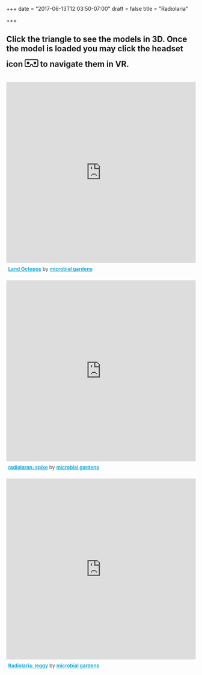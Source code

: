 +++
date = "2017-06-13T12:03:50-07:00"
draft = false
title = "Radiolaria"

+++

<h2>Click the triangle to see the models in 3D. Once the model is loaded you may click the headset icon <img src="/images/virtual_reality_VR-128.png" height=36 width=36> to navigate them in VR.</h2>

<br />

<div class="sketchfab-embed-wrapper"><iframe width="100%" height="480" src="https://sketchfab.com/models/05b4c7d96f7f40d69938ebd1325c118e/embed" frameborder="0" allowvr allowfullscreen mozallowfullscreen="true" webkitallowfullscreen="true" onmousewheel=""></iframe>

<p style="font-size: 13px; font-weight: normal; margin: 5px; color: #4A4A4A;">
    <a href="https://sketchfab.com/models/05b4c7d96f7f40d69938ebd1325c118e?utm_medium=embed&utm_source=website&utm_campain=share-popup" target="_blank" style="font-weight: bold; color: #1CAAD9;">Land Octopus</a>
    by <a href="https://sketchfab.com/douglasgoodwin?utm_medium=embed&utm_source=website&utm_campain=share-popup" target="_blank" style="font-weight: bold; color: #1CAAD9;">microbial gardens</a>
</p>
</div>

<br />

<div class="sketchfab-embed-wrapper"><iframe width="100%" height="480" src="https://sketchfab.com/models/3ff09dc6c98a47b494d746286020fece/embed" frameborder="0" allowvr allowfullscreen mozallowfullscreen="true" webkitallowfullscreen="true" onmousewheel=""></iframe>

<p style="font-size: 13px; font-weight: normal; margin: 5px; color: #4A4A4A;">
    <a href="https://sketchfab.com/models/3ff09dc6c98a47b494d746286020fece?utm_medium=embed&utm_source=website&utm_campain=share-popup" target="_blank" style="font-weight: bold; color: #1CAAD9;">radiolaran: spike</a>
    by <a href="https://sketchfab.com/douglasgoodwin?utm_medium=embed&utm_source=website&utm_campain=share-popup" target="_blank" style="font-weight: bold; color: #1CAAD9;">microbial gardens</a>
</p>
</div>

<br />

<div class="sketchfab-embed-wrapper"><iframe width="100%" height="480" src="https://sketchfab.com/models/3357c36b25304f70aec3c4e217ea7294/embed" frameborder="0" allowvr allowfullscreen mozallowfullscreen="true" webkitallowfullscreen="true" onmousewheel=""></iframe>

<p style="font-size: 13px; font-weight: normal; margin: 5px; color: #4A4A4A;">
    <a href="https://sketchfab.com/models/3357c36b25304f70aec3c4e217ea7294?utm_medium=embed&utm_source=website&utm_campain=share-popup" target="_blank" style="font-weight: bold; color: #1CAAD9;">Radiolaria: leggy</a>
    by <a href="https://sketchfab.com/douglasgoodwin?utm_medium=embed&utm_source=website&utm_campain=share-popup" target="_blank" style="font-weight: bold; color: #1CAAD9;">microbial gardens</a>
</p>
</div>
